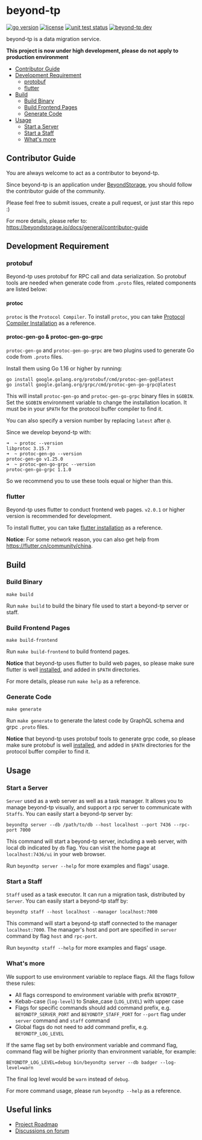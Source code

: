 # beyond-tp

[![go version](https://img.shields.io/github/go-mod/go-version/beyondstorage/beyond-tp)]()
[![license](https://img.shields.io/badge/license-apache%20v2-blue.svg)](https://github.com/beyondstorage/beyond-tp/blob/master/LICENSE)
[![unit test status](https://github.com/beyondstorage/beyond-tp/workflows/Unit%20Test/badge.svg?branch=master)](https://github.com/beyondstorage/beyond-tp/actions?query=workflow%3A%22Unit+Test%22)
[![beyond-tp dev](https://img.shields.io/matrix/beyondstorage@beyond-tp:matrix.org.svg?label=beyond-tp&logo=matrix)](https://matrix.to/#/#beyondstorage@beyond-tp:matrix.org)

beyond-tp is a data migration service.

**This project is now under high development, please do not apply to production environment**

- [Contributor Guide](#contributor-guide)
- [Development Requirement](#development-requirement)
  - [protobuf](#protobuf)
  - [flutter](#flutter)
- [Build](#build)
  - [Build Binary](#build-binary)
  - [Build Frontend Pages](#build-frontend-pages)
  - [Generate Code](#generate-code)
- [Usage](#usage)  
  - [Start a Server](#start-a-server)
  - [Start a Staff](#start-a-staff)
  - [What's more](#whats-more)

## Contributor Guide

You are always welcome to act as a contributor to beyond-tp. 

Since beyond-tp is an application under [BeyondStorage](https://beyondstorage.io), 
you should follow the contributor guide of the community.

Please feel free to submit issues, create a pull request, or just star this repo :)

For more details, please refer to: <https://beyondstorage.io/docs/general/contributor-guide>

## Development Requirement

### protobuf

Beyond-tp uses protobuf for RPC call and data serialization. So protobuf tools are needed when generate code
from `.proto` files, related components are listed below:

#### protoc

`protoc` is the `Protocol Compiler`. To install `protoc`, you can
take [Protocol Compiler Installation](https://github.com/protocolbuffers/protobuf#protocol-compiler-installation)
as a reference.

#### protoc-gen-go & protoc-gen-go-grpc

`protoc-gen-go` and `protoc-gen-go-grpc` are two plugins used to generate Go code from `.proto` files.

Install them using Go 1.16 or higher by running:

```
go install google.golang.org/protobuf/cmd/protoc-gen-go@latest
go install google.golang.org/grpc/cmd/protoc-gen-go-grpc@latest
```

This will install `protoc-gen-go` and `protoc-gen-go-grpc` binary files in `$GOBIN`. 
Set the `$GOBIN` environment variable to change the installation location. 
It must be in your `$PATH` for the protocol buffer compiler to find it.

You can also specify a version number by replacing `latest` after `@`.

Since we develop beyond-tp with:

```
➜  ~ protoc --version
libprotoc 3.15.7
➜  ~ protoc-gen-go --version
protoc-gen-go v1.25.0
➜  ~ protoc-gen-go-grpc --version
protoc-gen-go-grpc 1.1.0
```

So we recommend you to use these tools equal or higher than this.

### flutter

Beyond-tp uses flutter to conduct frontend web pages. `v2.0.1` or higher version is recommended for development.

To install flutter, you can take [flutter installation](https://flutter.dev/docs/get-started/install) as a reference.

**Notice**: For some network reason, you can also get help from <https://flutter.cn/community/china>.

## Build

### Build Binary

```
make build
```

Run `make build` to build the binary file used to start a beyond-tp server or staff.

### Build Frontend Pages

```
make build-frontend
```

Run `make build-frontend` to build frontend pages. 

**Notice** that beyond-tp uses flutter to build web pages,
so please make sure flutter is well [installed](#flutter), and added in `$PATH` directories.

For more details, please run `make help` as a reference.

### Generate Code

```
make generate
```

Run `make generate` to generate the latest code by GraphQL schema and grpc `.proto` files.

**Notice** that beyond-tp uses protobuf tools to generate grpc code,
so please make sure protobuf is well [installed](#protobuf), 
and added in `$PATH` directories for the protocol buffer compiler to find it.

## Usage

### Start a Server

`Server` used as a web server as well as a task manager. It allows you to manage beyond-tp visually,
and support a rpc server to communicate with `Staffs`. You can easily start a beyond-tp server by:

```
beyondtp server --db /path/to/db --host localhost --port 7436 --rpc-port 7000
```

This command will start a beyond-tp server, including a web server, with local db indicated by `db` flag. 
You can visit the home page at `localhost:7436/ui` in your web browser.

Run `beyondtp server --help` for more examples and flags' usage.

### Start a Staff

`Staff` used as a task executor. It can run a migration task, distributed by `Server`. 
You can easily start a beyond-tp staff by:

```
beyondtp staff --host localhost --manager localhost:7000
```

This command will start a beyond-tp staff connected to the manager `localhost:7000`.
The manager's host and port are specified in `server` command by flag `host` and `rpc-port`.

Run `beyondtp staff --help` for more examples and flags' usage.

### What's more

We support to use environment variable to replace flags. All the flags follow these rules:

- All flags correspond to environment variable with prefix `BEYONDTP_`
- Kebab-case (`log-level`) to Snake_case (`LOG_LEVEL`) with upper case
- Flags for specific commands should add command prefix, e.g. `BEYONDTP_SERVER_PORT` and `BEYONDTP_STAFF_PORT` for 
  `--port` flag under `server` command and `staff` command 
- Global flags do not need to add command prefix, e.g. `BEYONDTP_LOG_LEVEL`

If the same flag set by both environment variable and command flag, command flag will be 
higher priority than environment variable, for example:

```
BEYONDTP_LOG_LEVEL=debug bin/beyondtp server --db badger --log-level=warn
```

The final log level would be `warn` instead of `debug`.

For more command usage, please run `beyondtp --help` as a reference.

## Useful links

- [Project Roadmap](https://github.com/orgs/beyondstorage/projects/2#card-60949498)
- [Discussions on forum](https://forum.beyondstorage.io/c/development/dm/10)
